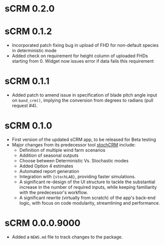 # sCRM 0.2.0

# sCRM 0.1.2
- Incorporated patch fixing bug in upload of FHD for non-default species in deterministic mode
- Added check on requirement for height column of uploaded FHDs starting from 0. Widget now issues error if data fails this requirement

# sCRM 0.1.1
- Added patch to amend issue in specification of blade pitch angle input on 
`band_crm()`, implying the conversion from degrees to radians (pull request #4).

# sCRM 0.1.0
- First version of the updated sCRM app, to be released for Beta testing
- Major changes from its predecessor tool [stochCRM](https://github.com/dmpstats/stochCRM) include:
  - Definition of multiple wind farm scenarios
  - Addition of seasonal outputs
  - Choose between Deterministic Vs. Stochastic modes
  - Added Option 4 estimates
  - Automated report generation
  - Integration with `{stochLAB}`, providing faster simulations.
  - A significant re-design of the UI structure to tackle the substantial
  increase in the number of required inputs, while keeping familiarity with the
  predecessor's workflow.
  - A significant rewrite (virtually from scratch) of the app's back-end logic,
  with focus on code modularity, streamlining and performance.

# sCRM 0.0.0.9000

* Added a `NEWS.md` file to track changes to the package.
